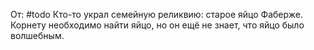От: #todo 
Кто-то украл семейную реликвию: старое яйцо Фаберже. Корнету необходимо найти яйцо, но он ещё не знает, что яйцо было волшебным.
